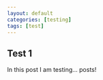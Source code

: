 ```yaml
---
layout: default
categories: [testing]
tags: [test]
---
```


## Test 1

In this post I am testing... posts!
